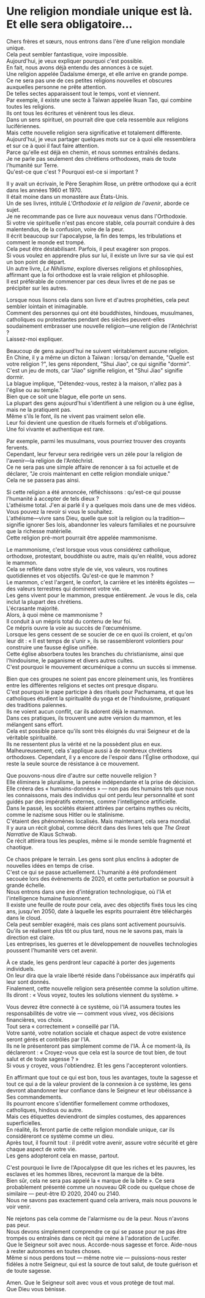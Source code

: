 # Une religion mondiale unique est là. Et elle sera obligatoire...

Chers frères et sœurs, nous entrons dans l'ère d'une religion mondiale unique.  
Cela peut sembler fantastique, voire impossible.  
Aujourd'hui, je veux expliquer pourquoi c'est possible.  
En fait, nous avons déjà entendu des annonces à ce sujet.  
Une religion appelée Dadaïsme émerge, et elle arrive en grande pompe.  
Ce ne sera pas une de ces petites religions nouvelles et obscures auxquelles personne ne prête attention.  
De telles sectes apparaissent tout le temps, vont et viennent.  
Par exemple, il existe une secte à Taïwan appelée Ikuan Tao, qui combine toutes les religions.  
Ils ont tous les écritures et vénèrent tous les dieux.  
Dans un sens spirituel, on pourrait dire que cela ressemble aux religions lucifériennes.  
Mais cette nouvelle religion sera significative et totalement différente.  
Aujourd'hui, je veux partager quelques mots sur ce à quoi elle ressemblera et sur ce à quoi il faut faire attention.  
Parce qu'elle est déjà en chemin, et nous sommes entraînés dedans.  
Je ne parle pas seulement des chrétiens orthodoxes, mais de toute l'humanité sur Terre.  
Qu'est-ce que c'est ? Pourquoi est-ce si important ?  

Il y avait un écrivain, le Père Seraphim Rose, un prêtre orthodoxe qui a écrit dans les années 1960 et 1970.  
Il était moine dans un monastère aux États-Unis.  
Un de ses livres, intitulé *L'Orthodoxie et la religion de l'avenir*, aborde ce sujet.  
Je ne recommande pas ce livre aux nouveaux venus dans l'Orthodoxie.  
Si votre vie spirituelle n'est pas encore stable, cela pourrait conduire à des malentendus, de la confusion, voire de la peur.  
Il écrit beaucoup sur l'apocalypse, la fin des temps, les tribulations et comment le monde est trompé.  
Cela peut être déstabilisant. Parfois, il peut exagérer son propos.  
Si vous voulez en apprendre plus sur lui, il existe un livre sur sa vie qui est un bon point de départ.  
Un autre livre, *Le Nihilisme*, explore diverses religions et philosophies, affirmant que la foi orthodoxe est la vraie religion et philosophie.  
Il est préférable de commencer par ces deux livres et de ne pas se précipiter sur les autres.  

Lorsque nous lisons cela dans son livre et d'autres prophéties, cela peut sembler lointain et inimaginable.  
Comment des personnes qui ont été bouddhistes, hindoues, musulmanes, catholiques ou protestantes pendant des siècles peuvent-elles soudainement embrasser une nouvelle religion—une religion de l'Antéchrist ?  
Laissez-moi expliquer.  

Beaucoup de gens aujourd'hui ne suivent véritablement aucune religion.  
En Chine, il y a même un dicton à Taïwan : lorsqu'on demande, "Quelle est votre religion ?", les gens répondent, "Shui Jiao", ce qui signifie "dormir".  
C'est un jeu de mots, car "Jiao" signifie religion, et "Shui Jiao" signifie dormir.  
La blague implique, "Détendez-vous, restez à la maison, n'allez pas à l'église ou au temple."  
Bien que ce soit une blague, elle porte un sens.  
La plupart des gens aujourd'hui s'identifient à une religion ou à une église, mais ne la pratiquent pas.  
Même s'ils le font, ils ne vivent pas vraiment selon elle.  
Leur foi devient une question de rituels formels et d'obligations.  
Une foi vivante et authentique est rare.  

Par exemple, parmi les musulmans, vous pourriez trouver des croyants fervents.  
Cependant, leur ferveur sera redirigée vers un zèle pour la religion de l'avenir—la religion de l'Antéchrist.  
Ce ne sera pas une simple affaire de renoncer à sa foi actuelle et de déclarer, "Je crois maintenant en cette religion mondiale unique."  
Cela ne se passera pas ainsi.  

Si cette religion a été annoncée, réfléchissons : qu'est-ce qui pousse l'humanité à accepter de tels dieux ?  
L'athéisme total. J'en ai parlé il y a quelques mois dans une de mes vidéos.  
Vous pouvez la revoir si vous le souhaitez.  
L'athéisme—vivre sans Dieu, quelle que soit la religion ou la tradition—signifie ignorer Ses lois, abandonner les valeurs familiales et ne poursuivre que la richesse matérielle.  
Cette religion pré-mort pourrait être appelée mammonisme.

Le mammonisme, c'est lorsque vous vous considérez catholique, orthodoxe, protestant, bouddhiste ou autre, mais qu'en réalité, vous adorez le mammon.  
Cela se reflète dans votre style de vie, vos valeurs, vos routines quotidiennes et vos objectifs. Qu'est-ce que le mammon ?  
Le mammon, c'est l'argent, le confort, la carrière et les intérêts égoïstes — des valeurs terrestres qui dominent votre vie.  
Les gens vivent pour le mammon, presque entièrement. Je vous le dis, cela inclut la plupart des chrétiens.  
L'écrasante majorité.  
Alors, à quoi mène ce mammonisme ?  
Il conduit à un mépris total du contenu de leur foi.  
Ce mépris ouvre la voie au succès de l'œcuménisme.  
Lorsque les gens cessent de se soucier de ce en quoi ils croient, et qu'on leur dit : « Il est temps de s'unir », ils se rassembleront volontiers pour construire une fausse église unifiée.  
Cette église absorbera toutes les branches du christianisme, ainsi que l'hindouisme, le paganisme et divers autres cultes.  
C'est pourquoi le mouvement œcuménique a connu un succès si immense.  

Bien que ces groupes ne soient pas encore pleinement unis, les frontières entre les différentes religions et sectes ont presque disparu.  
C'est pourquoi le pape participe à des rituels pour Pachamama, et que les catholiques étudient la spiritualité du yoga et de l'hindouisme, pratiquant des traditions païennes.  
Ils ne voient aucun conflit, car ils adorent déjà le mammon.  
Dans ces pratiques, ils trouvent une autre version du mammon, et les mélangent sans effort.  
Cela est possible parce qu'ils sont très éloignés du vrai Seigneur et de la véritable spiritualité.  
Ils ne ressentent plus la vérité et ne la possèdent plus en eux.  
Malheureusement, cela s'applique aussi à de nombreux chrétiens orthodoxes. Cependant, il y a encore de l'espoir dans l'Église orthodoxe, qui reste la seule source de résistance à ce mouvement.  

Que pouvons-nous dire d'autre sur cette nouvelle religion ?  
Elle éliminera le pluralisme, la pensée indépendante et la prise de décision.  
Elle créera des « humains-données » — non pas des humains tels que nous les connaissons, mais des individus qui ont perdu leur personnalité et sont guidés par des impératifs externes, comme l'intelligence artificielle.  
Dans le passé, les sociétés étaient attirées par certains mythes ou récits, comme le nazisme sous Hitler ou le stalinisme.  
C'étaient des phénomènes localisés. Mais maintenant, cela sera mondial.  
Il y aura un récit global, comme décrit dans des livres tels que *The Great Narrative* de Klaus Schwab.  
Ce récit attirera tous les peuples, même si le monde semble fragmenté et chaotique.  

Ce chaos prépare le terrain. Les gens sont plus enclins à adopter de nouvelles idées en temps de crise.  
C'est ce qui se passe actuellement. L'humanité a été profondément secouée lors des événements de 2020, et cette perturbation se poursuit à grande échelle.  
Nous entrons dans une ère d'intégration technologique, où l'IA et l'intelligence humaine fusionnent.  
Il existe une feuille de route pour cela, avec des objectifs fixés tous les cinq ans, jusqu'en 2050, date à laquelle les esprits pourraient être téléchargés dans le cloud.  
Cela peut sembler exagéré, mais ces plans sont activement poursuivis.  
Qu'ils se réalisent plus tôt ou plus tard, nous ne le savons pas, mais la direction est claire.  
Les entreprises, les guerres et le développement de nouvelles technologies poussent l'humanité vers cet avenir.  

À ce stade, les gens perdront leur capacité à porter des jugements individuels.  
On leur dira que la vraie liberté réside dans l'obéissance aux impératifs qui leur sont donnés.  
Finalement, cette nouvelle religion sera présentée comme la solution ultime.  
Ils diront : « Vous voyez, toutes les solutions viennent du système. »  

Vous devrez être connecté à ce système, où l'IA assumera toutes les responsabilités de votre vie — comment vous vivez, vos décisions financières, vos choix.  
Tout sera « correctement » conseillé par l'IA.  
Votre santé, votre notation sociale et chaque aspect de votre existence seront gérés et contrôlés par l'IA.  
Ils ne le présenteront pas simplement comme de l'IA. À ce moment-là, ils déclareront : « Croyez-vous que cela est la source de tout bien, de tout salut et de toute sagesse ? »  
Si vous y croyez, vous l'obtiendrez. Et les gens l'accepteront volontiers.  

En affirmant que tout ce qui est bon, tous les avantages, toute la sagesse et tout ce qui a de la valeur provient de la connexion à ce système, les gens devront abandonner leur confiance dans le Seigneur et leur obéissance à Ses commandements.  
Ils pourront encore s'identifier formellement comme orthodoxes, catholiques, hindous ou autre.  
Mais ces étiquettes deviendront de simples costumes, des apparences superficielles.  
En réalité, ils feront partie de cette religion mondiale unique, car ils considéreront ce système comme un dieu.  
Après tout, il fournit tout : il prédit votre avenir, assure votre sécurité et gère chaque aspect de votre vie.  
Les gens adopteront cela en masse, partout.  

C'est pourquoi le livre de l'Apocalypse dit que les riches et les pauvres, les esclaves et les hommes libres, recevront la marque de la bête.  
Bien sûr, cela ne sera pas appelé la « marque de la bête ». Ce sera probablement présenté comme un nouveau QR code ou quelque chose de similaire — peut-être ID 2020, 2040 ou 2140.  
Nous ne savons pas exactement quand cela arrivera, mais nous pouvons le voir venir.  

Ne rejetons pas cela comme de l'alarmisme ou de la peur. Nous n'avons pas peur.  
Nous devons simplement comprendre ce qui se passe pour ne pas être trompés ou entraînés dans ce récit qui mène à l'adoration de Lucifer.  
Que le Seigneur soit avec nous. Accorde-nous sagesse et force. Aide-nous à rester autonomes en toutes choses.  
Même si nous perdons tout — même notre vie — puissions-nous rester fidèles à notre Seigneur, qui est la source de tout salut, de toute guérison et de toute sagesse.  

Amen. Que le Seigneur soit avec vous et vous protège de tout mal.  
Que Dieu vous bénisse.

